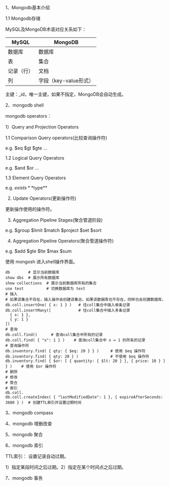 1、Mongodb基本介绍

1.1 Mongodb存储

MySQL及MongoDB术语对应关系如下：

| MySQL | MongoDB           |
|-------|-------------------|
| 数据库   | 数据库               |
| 表     | 集合                |
| 记录（行） | 文档                |
| 列     | 字段（key-value形式）   |

主键：_id，唯一主键，如果不指定，MongoDB会自动生成。


2、mongodb shell

mongodb operators：

1）Query and Projection Operators

1.1 Comparison Query operators(比较查询操作符)

e.g. $eq $gt $gte ...

1.2 Logical Query Operators

e.g. $and $or ...

1.3 Element Query Operators

e.g. $exists **$type**

2) Update Operators(更新操作符)

更新操作使用的操作符。

3) Aggregation Pipeline Stages(聚合管道阶段)

e.g. $group $limit $match $project $set $sort

4) Aggregation Pipeline Operators(聚合管道操作符)

e.g. $add $gte $lte $max $sum

使用 mongosh 进入shell操作界面。

```shell
db        # 显示当前数据库
show dbs  # 展示所有数据库
show collections  # 展示当前数据库所有的集合
use test          # 切换数据库为 test
# 插入
# 如果该集合不存在，插入操作会创建该集合。如果该数据库也不存在，同样也会创建数据库。
db.coll.insertOne( { x: 1 } )   # 往coll集合中插入单条记录
db.coll.insertMany([            # 往coll集合中插入多条记录
  { x: 1 },
  { y: 1 }
])
# 查询
db.coll.find()      # 查询coll集合中所有的记录
db.coll.find( { "x": 1 } )    # 查询coll集合中 x = 1 的所有的记录
# 查询操作符
db.inventory.find( { qty: { $eq: 20 } } )     # 使用 $eq 操作符
db.inventory.find( { qty: 20 } )              # 不使用 $eq 操作符
db.inventory.find( { $or: [ { quantity: { $lt: 20 } }, { price: 10 } ] } )    # 使用 $or 操作符
# 删除
# 修改
# 聚合
# 索引
db.coll.
db.coll.createIndex( { "lastModifiedDate": 1 }, { expireAfterSeconds: 3600 } )  # 创建TTL索引并设置过期时间
```

3、mongodb compass

4、mongodb 增删改查

5、mongodb 聚合

6、mongodb 索引

TTL索引： 设置记录自动过期。

1）指定某段时间之后过期。2）指定在某个时间点之后过期。

7、mongodb 事务
